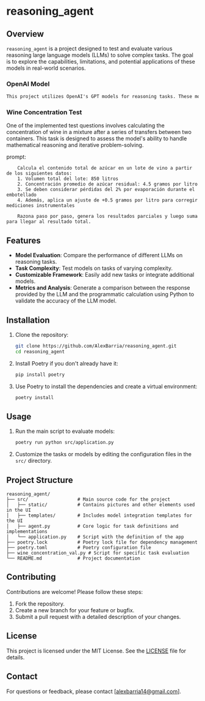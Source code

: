# reasoning_agent
## Overview
`reasoning_agent` is a project designed to test and evaluate various reasoning large language models (LLMs) to solve complex tasks. The goal is to explore the capabilities, limitations, and potential applications of these models in real-world scenarios.

### OpenAI Model
```markdown
This project utilizes OpenAI's GPT models for reasoning tasks. These models are known for their advanced natural language understanding and generation capabilities, making them suitable for evaluating complex reasoning scenarios. In this particular case, the model `gpt-4o-2024-08-06` is being used.
```

### Wine Concentration Test
One of the implemented test questions involves calculating the concentration of wine in a mixture after a series of transfers between two containers. This task is designed to assess the model's ability to handle mathematical reasoning and iterative problem-solving.

prompt:

        Calcula el contenido total de azúcar en un lote de vino a partir de los siguientes datos:
        1. Volumen total del lote: 850 litros
        2. Concentración promedio de azúcar residual: 4.5 gramos por litro
        3. Se deben considerar pérdidas del 2% por evaporación durante el embotellado
        4. Además, aplica un ajuste de +0.5 gramos por litro para corregir mediciones instrumentales

        Razona paso por paso, genera los resultados parciales y luego suma para llegar al resultado total.


## Features
- **Model Evaluation**: Compare the performance of different LLMs on reasoning tasks.
- **Task Complexity**: Test models on tasks of varying complexity.
- **Customizable Framework**: Easily add new tasks or integrate additional models.
- **Metrics and Analysis**: Generate a comparison between the response provided by the LLM and the programmatic calculation using Python to validate the accuracy of the LLM model.

## Installation
1. Clone the repository:
    ```bash
    git clone https://github.com/AlexBarria/reasoning_agent.git
    cd reasoning_agent
    ```
2. Install Poetry if you don't already have it:
    ```bash
    pip install poetry
    ```
3. Use Poetry to install the dependencies and create a virtual environment:
    ```bash
    poetry install
    ```

## Usage
1. Run the main script to evaluate models:
    ```bash
    poetry run python src/application.py 
    ```
2. Customize the tasks or models by editing the configuration files in the `src/` directory.

## Project Structure
```
reasoning_agent/
├── src/                  # Main source code for the project
│   ├── static/           # Contains pictures and other elements used in the UI
│   ├── templates/        # Includes model integration templates for the UI
│   ├── agent.py          # Core logic for task definitions and implementations
│   └── application.py    # Script with the definition of the app
├── poetry.lock           # Poetry lock file for dependency management
├── poetry.toml           # Poetry configuration file
├── wine_concentration_val.py # Script for specific task evaluation 
└── README.md             # Project documentation
```

## Contributing
Contributions are welcome! Please follow these steps:
1. Fork the repository.
2. Create a new branch for your feature or bugfix.
3. Submit a pull request with a detailed description of your changes.

## License
This project is licensed under the MIT License. See the [LICENSE](LICENSE) file for details.

## Contact
For questions or feedback, please contact [alexbarria14@gmail.com].

